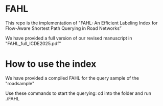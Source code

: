 # FAHL

This repo is the implementation of "FAHL: An Efficient Labeling Index for Flow-Aware Shortest Path Querying in Road Networks”

We have provided a full version of our revised manuscript in "FAHL_full_ICDE2025.pdf"

# How to use the index

We have provided a compiled FAHL for the query sample of the "roadsample"

Use these commands to start the querying:
cd into the folder and run 
./FAHL
